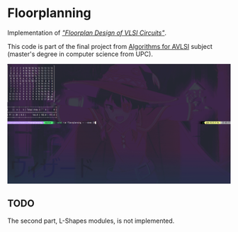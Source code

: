 # Floorplanning

Implementation of [_"Floorplan Design of VLSI Circuits"_](https://eecs.wsu.edu/~daehyun/teaching/2014_EE582/papers/fl-polish.pdf).

This code is part of the final project from [Algorithms for AVLSI](https://www.fib.upc.edu/en/studies/masters/master-innovation-and-research-informatics/curriculum/syllabus/AVLSI-MIRI) subject (master's degree in computer science from UPC).

![Floorplan gif](./demo.gif)

## TODO

The second part, L-Shapes modules, is not implemented.
